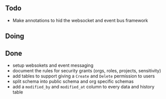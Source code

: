 ## Todo
- Make annotations to hid the websocket and event bus framework

## Doing

## Done
- setup websokets and event messaging
- document the rules for security grants (orgs, roles, projects, sensitivity)
- add tables to support giving a `Create` and `Delete` permission to users  
- split schema into public schema and org specific schemas
- add a `modified_by` and `modified_at` column to every data and history table  
